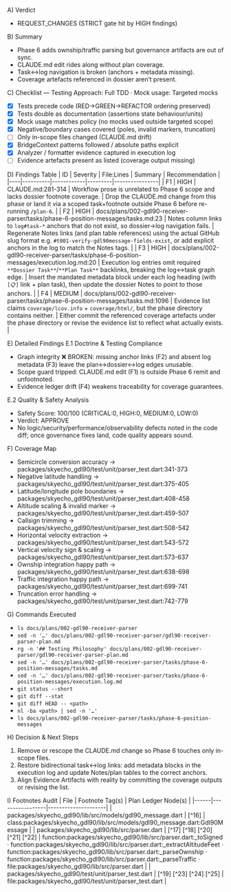 A) Verdict
- REQUEST_CHANGES (STRICT gate hit by HIGH findings)

B) Summary
- Phase 6 adds ownship/traffic parsing but governance artifacts are out of sync.
- CLAUDE.md edit rides along without plan coverage.
- Task↔log navigation is broken (anchors + metadata missing).
- Coverage artefacts referenced in dossier aren’t present.

C) Checklist — Testing Approach: Full TDD · Mock usage: Targeted mocks
- [x] Tests precede code (RED→GREEN→REFACTOR ordering preserved)
- [x] Tests double as documentation (assertions state behaviour/units)
- [x] Mock usage matches policy (no mocks used outside targeted scope)
- [x] Negative/boundary cases covered (poles, invalid markers, truncation)
- [ ] Only in-scope files changed (CLAUDE.md drift)
- [x] BridgeContext patterns followed / absolute paths explicit
- [x] Analyzer / formatter evidence captured in execution log
- [ ] Evidence artefacts present as listed (coverage output missing)

D) Findings Table
| ID | Severity | File:Lines | Summary | Recommendation |
|----|----------|------------|---------|----------------|
| F1 | HIGH | CLAUDE.md:281-314 | Workflow prose is unrelated to Phase 6 scope and lacks dossier footnote coverage. | Drop the CLAUDE.md change from this phase or land it via a scoped task+footnote outside Phase 6 before re-running `/plan-6`. |
| F2 | HIGH | docs/plans/002-gdl90-receiver-parser/tasks/phase-6-position-messages/tasks.md:23 | Notes column links to `log#task-*` anchors that do not exist, so dossier→log navigation fails. | Regenerate Notes links (and plan table references) using the actual GitHub slug format e.g. `#t001-verify-gdl90message-fields-exist`, or add explicit anchors in the log to match the Notes tags. |
| F3 | HIGH | docs/plans/002-gdl90-receiver-parser/tasks/phase-6-position-messages/execution.log.md:20 | Execution log entries omit required `**Dossier Task**`/`**Plan Task**` backlinks, breaking the log↔task graph edge. | Insert the mandated metadata block under each log heading (with `[📋]` link + plan task), then update the dossier Notes to point to those anchors. |
| F4 | MEDIUM | docs/plans/002-gdl90-receiver-parser/tasks/phase-6-position-messages/tasks.md:1096 | Evidence list claims `coverage/lcov.info` + `coverage/html/`, but the phase directory contains neither. | Either commit the referenced coverage artefacts under the phase directory or revise the evidence list to reflect what actually exists. |

E) Detailed Findings
E.1 Doctrine & Testing Compliance
- Graph integrity ❌ BROKEN: missing anchor links (F2) and absent log metadata (F3) leave the plan↔dossier↔log edges unusable.
- Scope guard tripped: CLAUDE.md edit (F1) is outside Phase 6 remit and unfootnoted.
- Evidence ledger drift (F4) weakens traceability for coverage guarantees.

E.2 Quality & Safety Analysis
- Safety Score: 100/100 (CRITICAL:0, HIGH:0, MEDIUM:0, LOW:0)
- Verdict: APPROVE
- No logic/security/performance/observability defects noted in the code diff; once governance fixes land, code quality appears sound.

F) Coverage Map
- Semicircle conversion accuracy → packages/skyecho_gdl90/test/unit/parser_test.dart:341-373
- Negative latitude handling → packages/skyecho_gdl90/test/unit/parser_test.dart:375-405
- Latitude/longitude pole boundaries → packages/skyecho_gdl90/test/unit/parser_test.dart:408-458
- Altitude scaling & invalid marker → packages/skyecho_gdl90/test/unit/parser_test.dart:459-507
- Callsign trimming → packages/skyecho_gdl90/test/unit/parser_test.dart:508-542
- Horizontal velocity extraction → packages/skyecho_gdl90/test/unit/parser_test.dart:543-572
- Vertical velocity sign & scaling → packages/skyecho_gdl90/test/unit/parser_test.dart:573-637
- Ownship integration happy path → packages/skyecho_gdl90/test/unit/parser_test.dart:638-698
- Traffic integration happy path → packages/skyecho_gdl90/test/unit/parser_test.dart:699-741
- Truncation error handling → packages/skyecho_gdl90/test/unit/parser_test.dart:742-779

G) Commands Executed
- `ls docs/plans/002-gdl90-receiver-parser`
- `sed -n '…' docs/plans/002-gdl90-receiver-parser/gdl90-receiver-parser-plan.md`
- `rg -n '## Testing Philosophy' docs/plans/002-gdl90-receiver-parser/gdl90-receiver-parser-plan.md`
- `sed -n '…' docs/plans/002-gdl90-receiver-parser/tasks/phase-6-position-messages/tasks.md`
- `sed -n '…' docs/plans/002-gdl90-receiver-parser/tasks/phase-6-position-messages/execution.log.md`
- `git status --short`
- `git diff --stat`
- `git diff HEAD -- <path>`
- `nl -ba <path> | sed -n '…'`
- `ls docs/plans/002-gdl90-receiver-parser/tasks/phase-6-position-messages`

H) Decision & Next Steps
1. Remove or rescope the CLAUDE.md change so Phase 6 touches only in-scope files.  
2. Restore bidirectional task↔log links: add metadata blocks in the execution log and update Notes/plan tables to the correct anchors.  
3. Align Evidence Artifacts with reality by committing the coverage outputs or revising the list.

I) Footnotes Audit
| File | Footnote Tag(s) | Plan Ledger Node(s) |
|------|-----------------|---------------------|
| packages/skyecho_gdl90/lib/src/models/gdl90_message.dart | [^16] | class:packages/skyecho_gdl90/lib/src/models/gdl90_message.dart:Gdl90Message |
| packages/skyecho_gdl90/lib/src/parser.dart | [^17] [^18] [^20] [^21] [^22] | function:packages/skyecho_gdl90/lib/src/parser.dart:_toSigned · function:packages/skyecho_gdl90/lib/src/parser.dart:_extractAltitudeFeet · function:packages/skyecho_gdl90/lib/src/parser.dart:_parseOwnship · function:packages/skyecho_gdl90/lib/src/parser.dart:_parseTraffic · file:packages/skyecho_gdl90/lib/src/parser.dart |
| packages/skyecho_gdl90/test/unit/parser_test.dart | [^19] [^23] [^24] [^25] | file:packages/skyecho_gdl90/test/unit/parser_test.dart |
